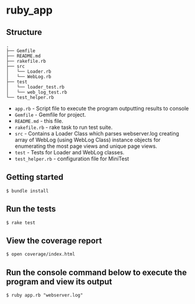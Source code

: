 # ruby_app

## Structure

```
.
├── Gemfile
├── README.md
├── rakefile.rb
├── src
│   └── Loader.rb
│   └── WebLog.rb
├── test
│   └── loader_test.rb
│   └── web_log_test.rb
└── test_helper.rb
```

* `app.rb` - Script file to execute the program outputting results to console
* `Gemfile` - Gemfile for project.
* `README.md` - this file.
* `rakefile.rb` - rake task to run test suite.
* `src` - Contains a Loader Class which parses webserver.log creating array of WebLog (using WebLog Class) instance objects for enumerating the most page views and unique page views.
* `test` - Tests for Loader and WebLog classes.
* `test_helper.rb` - configuration file for MiniTest

## Getting started

```
$ bundle install
```

## Run the tests

```
$ rake test
```

## View the coverage report

```
$ open coverage/index.html
```

## Run the console command below to execute the program and view its output

```
$ ruby app.rb "webserver.log"
```
